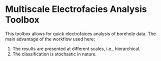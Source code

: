 # Multiscale Electrofacies Analysis Toolbox

This toolbox allows for quick electrofaices analysis of borehole data. The main advantage of the workflow used here:
1. The results are presented at different scales, i.e., hierarchical.
2. The classification is stochastic in nature.
